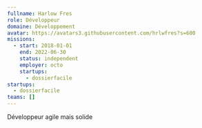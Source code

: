 ```yaml
---
fullname: Harlow Fres
role: Développeur
domaine: Développement
avatar: https://avatars3.githubusercontent.com/hrlwfres?s=600
missions:
  - start: 2018-01-01
    end: 2022-06-30
    status: independent
    employer: octo
    startups:
      - dossierfacile
startups:
  - dossierfacile
teams: []
---
```

Développeur agile mais solide
